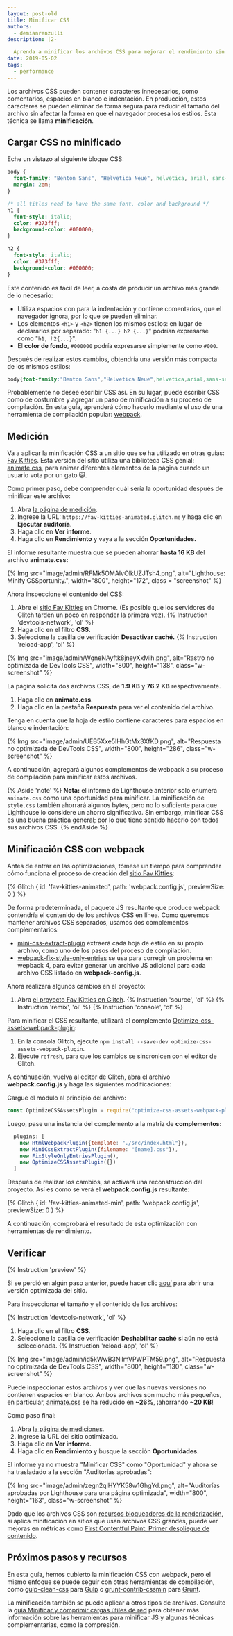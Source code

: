 ```yaml
---
layout: post-old
title: Minificar CSS
authors:
  - demianrenzulli
description: |2-

  Aprenda a minificar los archivos CSS para mejorar el rendimiento sin afectar la forma en que el navegador procesa los estilos.
date: 2019-05-02
tags:
  - performance
---
```


Los archivos CSS pueden contener caracteres innecesarios, como comentarios, espacios en blanco e indentación. En producción, estos caracteres se pueden eliminar de forma segura para reducir el tamaño del archivo sin afectar la forma en que el navegador procesa los estilos. Esta técnica se llama **minificación**.

## Cargar CSS no minificado

Eche un vistazo al siguiente bloque CSS:

```css
body {
  font-family: "Benton Sans", "Helvetica Neue", helvetica, arial, sans-serif;
  margin: 2em;
}

/* all titles need to have the same font, color and background */
h1 {
  font-style: italic;
  color: #373fff;
  background-color: #000000;
}

h2 {
  font-style: italic;
  color: #373fff;
  background-color: #000000;
}
```

Este contenido es fácil de leer, a costa de producir un archivo más grande de lo necesario:

- Utiliza espacios con para la indentación y contiene comentarios, que el navegador ignora, por lo que se pueden eliminar.
- Los elementos `<h1>` y `<h2>` tienen los mismos estilos: en lugar de declararlos por separado: "`h1 {...} h2 {...}`" podrían expresarse como "`h1, h2{...}`".
- El **color de fondo**, `#000000` podría expresarse simplemente como `#000`.

Después de realizar estos cambios, obtendría una versión más compacta de los mismos estilos:

```css
body{font-family:"Benton Sans","Helvetica Neue",helvetica,arial,sans-serif;margin:2em}h1,h2{font-style:italic;color:#373fff;background-color:#000}
```

Probablemente no desee escribir CSS así. En su lugar, puede escribir CSS como de costumbre y agregar un paso de minificación a su proceso de compilación. En esta guía, aprenderá cómo hacerlo mediante el uso de una herramienta de compilación popular: [webpack](https://webpack.js.org/).

## Medición

Va a aplicar la minificación CSS a un sitio que se ha utilizado en otras guías: [Fav Kitties](https://fav-kitties-animated.glitch.me/). Esta versión del sitio utiliza una biblioteca CSS genial: [animate.css](https://github.com/daneden/animate.css), para animar diferentes elementos de la página cuando un usuario vota por un gato 😺.

Como primer paso, debe comprender cuál sería la oportunidad después de minificar este archivo:

1. Abra [la página de medición](/measure).
2. Ingrese la URL: `https://fav-kitties-animated.glitch.me` y haga clic en **Ejecutar auditoría**.
3. Haga clic en **Ver informe**.
4. Haga clic en **Rendimiento** y vaya a la sección **Oportunidades.**

El informe resultante muestra que se pueden ahorrar **hasta 16 KB** del archivo **animate.css:**

{% Img src="image/admin/RFMk5OMAIvOlkUZJTsh4.png", alt="Lighthouse: Minify CSSportunity.", width="800", height="172", class = "screenshot" %}

Ahora inspeccione el contenido del CSS:

1. Abre el [sitio Fav Kitties](https://fav-kitties-animated.glitch.me/) en Chrome. (Es posible que los servidores de Glitch tarden un poco en responder la primera vez). {% Instruction 'devtools-network', 'ol' %}
2. Haga clic en el filtro **CSS.**
3. Seleccione la casilla de verificación **Desactivar caché.** {% Instruction 'reload-app', 'ol' %}

{% Img src="image/admin/WgneNAyftk8jneyXxMih.png", alt="Rastro no optimizada de DevTools CSS", width="800", height="138", class="w-screenshot" %}

La página solicita dos archivos CSS, de **1.9 KB** y **76.2 KB** respectivamente.

1. Haga clic en **animate.css**.
2. Haga clic en la pestaña **Respuesta** para ver el contenido del archivo.

Tenga en cuenta que la hoja de estilo contiene caracteres para espacios en blanco e indentación:

{% Img src="image/admin/UEB5Xxe5IHhGtMx3XfKD.png", alt="Respuesta no optimizada de DevTools CSS", width="800", height="286", class="w-screenshot" %}

A continuación, agregará algunos complementos de webpack a su proceso de compilación para minificar estos archivos.

{% Aside 'note' %} **Nota:** el informe de Lighthouse anterior solo enumera `animate.css` como una oportunidad para minificar. La minificación de `style.css` también ahorrará algunos bytes, pero no lo suficiente para que Lighthouse lo considere un ahorro significativo. Sin embargo, minificar CSS es una buena práctica general; por lo que tiene sentido hacerlo con todos sus archivos CSS. {% endAside %}

## Minificación CSS con webpack

Antes de entrar en las optimizaciones, tómese un tiempo para comprender cómo funciona el proceso de creación del [sitio Fav Kitties](https://glitch.com/edit/#!/fav-kitties-animated?path=webpack.config.js:1:0%5D):

{% Glitch { id: 'fav-kitties-animated', path: 'webpack.config.js', previewSize: 0 } %}

De forma predeterminada, el paquete JS resultante que produce webpack contendría el contenido de los archivos CSS en línea. Como queremos mantener archivos CSS separados, usamos dos complementos complementarios:

- [mini-css-extract-plugin](https://github.com/webpack-contrib/mini-css-extract-plugin) extraerá cada hoja de estilo en su propio archivo, como uno de los pasos del proceso de compilación.
- [webpack-fix-style-only-entries](https://github.com/fqborges/webpack-fix-style-only-entries) se usa para corregir un problema en wepback 4, para evitar generar un archivo JS adicional para cada archivo CSS listado en **webpack-config.js**.

Ahora realizará algunos cambios en el proyecto:

1. Abra [el proyecto Fav Kitties en Glitch](https://glitch.com/~fav-kitties-animated). {% Instruction 'source', 'ol' %} {% Instruction 'remix', 'ol' %} {% Instruction 'console', 'ol' %}

Para minificar el CSS resultante, utilizará el complemento [Optimize-css-assets-webpack-plugin](https://github.com/NMFR/optimize-css-assets-webpack-plugin):

1. En la consola Glitch, ejecute `npm install --save-dev optimize-css-assets-webpack-plugin`.
2. Ejecute `refresh`, para que los cambios se sincronicen con el editor de Glitch.

A continuación, vuelva al editor de Glitch, abra el archivo **webpack.config.js** y haga las siguientes modificaciones:

Cargue el módulo al principio del archivo:

```js
const OptimizeCSSAssetsPlugin = require("optimize-css-assets-webpack-plugin");
```

Luego, pase una instancia del complemento a la matriz de **complementos:**

```js
  plugins: [
    new HtmlWebpackPlugin({template: "./src/index.html"}),
    new MiniCssExtractPlugin({filename: "[name].css"}),
    new FixStyleOnlyEntriesPlugin(),
    new OptimizeCSSAssetsPlugin({})
  ]
```

Después de realizar los cambios, se activará una reconstrucción del proyecto. Así es como se verá el **webpack.config.js** resultante:

{% Glitch { id: 'fav-kitties-animated-min', path: 'webpack.config.js', previewSize: 0 } %}

A continuación, comprobará el resultado de esta optimización con herramientas de rendimiento.

## Verificar

{% Instruction 'preview' %}

Si se perdió en algún paso anterior, puede hacer clic [aquí](https://fav-kitties-animated-min.glitch.me/) para abrir una versión optimizada del sitio.

Para inspeccionar el tamaño y el contenido de los archivos:

{% Instruction 'devtools-network', 'ol' %}

1. Haga clic en el filtro **CSS**.
2. Seleccione la casilla de verificación **Deshabilitar caché** si aún no está seleccionada. {% Instruction 'reload-app', 'ol' %}

{% Img src="image/admin/id5kWwB3NilmVPWPTM59.png", alt="Respuesta no optimizada de DevTools CSS", width="800", height="130", class="w-screenshot" %}

Puede inspeccionar estos archivos y ver que las nuevas versiones no contienen espacios en blanco. Ambos archivos son mucho más pequeños, en particular, [animate.css](http://fav-kitties-animated-min.glitch.me/animate.css) se ha reducido en **~26%**, ¡ahorrando **~20 KB**!

Como paso final:

1. Abra [la página de mediciones](/measure).
2. Ingrese la URL del sitio optimizado.
3. Haga clic en **Ver informe**.
4. Haga clic en **Rendimiento** y busque la sección **Oportunidades.**

El informe ya no muestra "Minificar CSS" como "Oportunidad" y ahora se ha trasladado a la sección "Auditorías aprobadas":

{% Img src="image/admin/zegn2qIHYYK58w1GhgYd.png", alt="Auditorías aprobadas por Lighthouse para una página optimizada", width="800", height="163", class="w-screenshot" %}

Dado que los archivos CSS son [recursos bloqueadores de la renderización](https://developers.google.com/web/tools/lighthouse/audits/blocking-resources), si aplica minificación en sitios que usan archivos CSS grandes, puede ver mejoras en métricas como [First Contentful Paint: Primer despliegue de contenido](/first-contentful-paint).

## Próximos pasos y recursos

En esta guía, hemos cubierto la minificación CSS con webpack, pero el mismo enfoque se puede seguir con otras herramientas de compilación, como [gulp-clean-css](https://www.npmjs.com/package/gulp-clean-css) para [Gulp](https://gulpjs.com/) o [grunt-contrib-cssmin](https://www.npmjs.com/package/grunt-contrib-cssmin) para [Grunt](https://gruntjs.com/).

La minificación también se puede aplicar a otros tipos de archivos. Consulte la [guía Minificar y comprimir cargas útiles de red](/fast/reduce-network-payloads-using-text-compression) para obtener más información sobre las herramientas para minificar JS y algunas técnicas complementarias, como la compresión.
